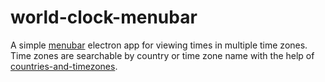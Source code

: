 # world-clock-menubar

A simple [menubar](https://github.com/maxogden/menubar) electron app for viewing times in multiple time zones. Time zones are searchable by country or time zone name with the help of [countries-and-timezones](https://github.com/manuelmhtr/countries-and-timezones).

